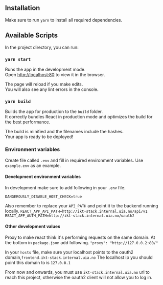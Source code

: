 ## Installation
Make sure to run `yarn` to install all required dependencies.

## Available Scripts

In the project directory, you can run:

### `yarn start`

Runs the app in the development mode.\
Open [http://localhost:80](http://localhost:80) to view it in the browser.

The page will reload if you make edits.\
You will also see any lint errors in the console.

### `yarn build`
Builds the app for production to the `build` folder.\
It correctly bundles React in production mode and optimizes the build for the best performance.

The build is minified and the filenames include the hashes.\
Your app is ready to be deployed!

### Environment variables
Create file called `.env` and fill in required environment variables. Use `example.env` as an example.

#### Development environment variables
In development make sure to add following in your `.env` file.

`DANGEROUSLY_DISABLE_HOST_CHECK=true`

Also remember to replace your `API_PATH` and point it to the backend running locally.
`REACT_APP_API_PATH=http://ikt-stack.internal.uia.no/api/v1`
`REACT_APP_AUTH_PATH=http://ikt-stack.internal.uia.no/oauth2`


#### Other development values
Proxy to make react think it's performing requests on the same domain.
At the bottom in `package.json` add following.
`"proxy": "http://127.0.0.2:80/"`

In your `hosts` file, make sure your localhost points to the oauth2 domain,`frontend.ikt-stack.internal.uia.no`
The localhost ip you should point this domain to is `127.0.0.1`

From now and onwards, you must use `ikt-stack.internal.uia.no` url to reach this project, otherwise the oauth2 client will not allow you to log in.